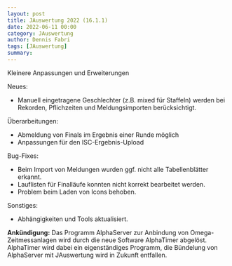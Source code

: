 ```yaml
---
layout: post
title: JAuswertung 2022 (16.1.1)
date: 2022-06-11 00:00
category: JAuswertung
author: Dennis Fabri
tags: [JAuswertung]
summary: 
---
```


Kleinere Anpassungen und Erweiterungen

Neues:

- Manuell eingetragene Geschlechter (z.B. mixed für Staffeln) werden bei Rekorden, Pflichzeiten und Meldungsimporten berücksichtigt.

Überarbeitungen:

- Abmeldung von Finals im Ergebnis einer Runde möglich
- Anpassungen für den ISC-Ergebnis-Upload

Bug-Fixes:

- Beim Import von Meldungen wurden ggf. nicht alle Tabellenblätter erkannt.
- Lauflisten für Finalläufe konnten nicht korrekt bearbeitet werden.
- Problem beim Laden von Icons behoben.

Sonstiges:

- Abhängigkeiten und Tools aktualisiert.

**Ankündigung:** Das Programm AlphaServer zur Anbindung von Omega-Zeitmessanlagen wird durch die neue Software AlphaTimer
abgelöst. AlphaTimer wird dabei ein eigenständiges Programm, die Bündelung von AlphaServer mit JAuswertung wird in Zukunft
entfallen.
